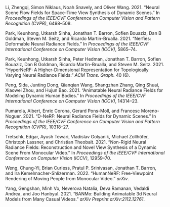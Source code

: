 Li, Zhengqi, Simon Niklaus, Noah Snavely, and Oliver Wang. 2021. “Neural
Scene Flow Fields for Space-Time View Synthesis of Dynamic Scenes.” In
*Proceedings of the IEEE/CVF Conference on Computer Vision and Pattern
Recognition (CVPR)*, 6498–508.

Park, Keunhong, Utkarsh Sinha, Jonathan T. Barron, Sofien Bouaziz, Dan B
Goldman, Steven M. Seitz, and Ricardo Martin-Brualla. 2021. “Nerfies:
Deformable Neural Radiance Fields.” In *Proceedings of the IEEE/CVF
International Conference on Computer Vision (ICCV)*, 5865–74.

Park, Keunhong, Utkarsh Sinha, Peter Hedman, Jonathan T. Barron, Sofien
Bouaziz, Dan B Goldman, Ricardo Martin-Brualla, and Steven M. Seitz.
2021. “HyperNeRF: A Higher-Dimensional Representation for Topologically
Varying Neural Radiance Fields.” *ACM Trans. Graph.* 40 (6).

Peng, Sida, Junting Dong, Qianqian Wang, Shangzhan Zhang, Qing Shuai,
Xiaowei Zhou, and Hujun Bao. 2021. “Animatable Neural Radiance Fields
for Modeling Dynamic Human Bodies.” In *Proceedings of the IEEE/CVF
International Conference on Computer Vision (ICCV)*, 14314–23.

Pumarola, Albert, Enric Corona, Gerard Pons-Moll, and Francesc
Moreno-Noguer. 2021. “D-NeRF: Neural Radiance Fields for Dynamic
Scenes.” In *Proceedings of the IEEE/CVF Conference on Computer Vision
and Pattern Recognition (CVPR)*, 10318–27.

Tretschk, Edgar, Ayush Tewari, Vladislav Golyanik, Michael Zollhöfer,
Christoph Lassner, and Christian Theobalt. 2021. “Non-Rigid Neural
Radiance Fields: Reconstruction and Novel View Synthesis of a Dynamic
Scene From Monocular Video.” In *Proceedings of the IEEE/CVF
International Conference on Computer Vision (ICCV)*, 12959–70.

Weng, Chung-Yi, Brian Curless, Pratul P. Srinivasan, Jonathan T. Barron,
and Ira Kemelmacher-Shlizerman. 2022. “HumanNeRF: Free-Viewpoint
Rendering of Moving People from Monocular Video.” *arXiv*.

Yang, Gengshan, Minh Vo, Neverova Natalia, Deva Ramanan, Vedaldi Andrea,
and Joo Hanbyul. 2021. “BANMo: Building Animatable 3d Neural Models from
Many Casual Videos.” *arXiv Preprint arXiv:2112.12761*.

